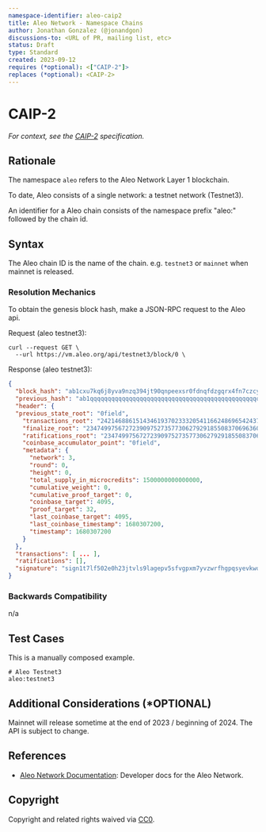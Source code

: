 ```yaml
---
namespace-identifier: aleo-caip2
title: Aleo Network - Namespace Chains
author: Jonathan Gonzalez (@jonandgon)
discussions-to: <URL of PR, mailing list, etc>
status: Draft
type: Standard
created: 2023-09-12
requires (*optional): <["CAIP-2"]>
replaces (*optional): <CAIP-2>
---
```


<!--You can leave these HTML comments in your merged CAIP and delete the 
 visible duplicate text guides, they will not appear and may be helpful to 
 refer to if you edit it again. This is the suggested template for new CAIPs.
 Note that an CAIP number will be assigned by an editor. When opening a pull
 request to submit your EIP, please use an abbreviated title in the 
 filename, `caipX.md`, all lowercase, no `-` between the CAIP and its 
 number.-->

# CAIP-2

*For context, see the [CAIP-2][] specification.*

## Rationale

The namespace `aleo` refers to the Aleo Network Layer 1 blockchain.

To date, Aleo consists of a single network: a testnet network (Testnet3).

An identifier for a Aleo chain consists of the namespace prefix "aleo:"
followed by the chain id.

## Syntax

The Aleo chain ID is the name of the chain. e.g. `testnet3` or `mainnet` when mainnet is released.

### Resolution Mechanics

To obtain the genesis block hash, make a JSON-RPC request to the Aleo api.

Request (aleo testnet3):

```curl
curl --request GET \
  --url https://vm.aleo.org/api/testnet3/block/0 \
```

Response (aleo testnet3):

```json
{
  "block_hash": "ab1cxu7kq6j8yva9nzq394jt90qnpeexsr0fdnqfdzgqrx4fn7czcyqknclrd",
  "previous_hash": "ab1qqqqqqqqqqqqqqqqqqqqqqqqqqqqqqqqqqqqqqqqqqqqqqqqqqqq5g436j",
  "header": {
  "previous_state_root": "0field",
    "transactions_root": "2421468861514346193702333205411662486965424378250484763660928941797390483657field",
    "finalize_root": "2347499756727239097527357730627929185508370696360031054030113664724940109165field",
    "ratifications_root": "2347499756727239097527357730627929185508370696360031054030113664724940109165field",
    "coinbase_accumulator_point": "0field",
    "metadata": {
      "network": 3,
      "round": 0,
      "height": 0,
      "total_supply_in_microcredits": 1500000000000000,
      "cumulative_weight": 0,
      "cumulative_proof_target": 0,
      "coinbase_target": 4095,
      "proof_target": 32,
      "last_coinbase_target": 4095,
      "last_coinbase_timestamp": 1680307200,
      "timestamp": 1680307200
    }
  },
  "transactions": [ ... ],
  "ratifications": [],
  "signature": "sign1t7lf502e0h23jtvls9lagepv5sfvgpxm7yvzwrfhgpqsyevkwqq7hcxuympx2w6c4pt3nvm929l74q96hx9ed57cyvvrdm7hqlt75qm7rawvssddfv078wthdpqynfu3jh5qeruups7t7vyls3jxccnypxa5z55an3zwd9em29wrjxmpyymwflclchtzhr62hwthyumkge2qgcd950p"
}
```

### Backwards Compatibility

n/a

## Test Cases

This is a manually composed example.

```env
# Aleo Testnet3
aleo:testnet3
```

## Additional Considerations (*OPTIONAL)

Mainnet will release sometime at the end of 2023 / beginning of 2024. The API is subject to change.

## References
<!--Links to external resources that help understanding the CAIP better. This can e.g. be links to existing implementations.-->
- [Aleo Network Documentation][]: Developer docs for the Aleo Network.

[Aleo Network Documentation]: https://developer.aleo.org
[CAIP-2]: https://chainAgnostic.org/CAIPS/caip-2

## Copyright

Copyright and related rights waived via [CC0](https://creativecommons.org/publicdomain/zero/1.0/).
